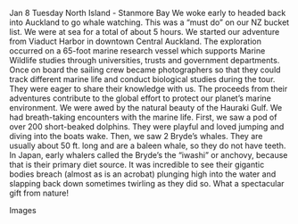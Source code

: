 Jan 8 Tuesday
North Island - Stanmore Bay
We woke early to headed back into Auckland to go whale watching. This was a “must do” on our
NZ bucket list. We were at sea for a total of about 5 hours. We started our adventure from Viaduct
Harbor in downtown Central Auckland. The exploration occurred on a 65-foot marine research
vessel which supports Marine Wildlife studies through universities, trusts and government
departments.
Once on board the sailing crew became photographers so that they could track different marine
life and conduct biological studies during the tour. They were eager to share their knowledge with
us. The proceeds from their adventures contribute to the global effort to protect our planet’s
marine environment.
We were awed by the natural beauty of the Hauraki Gulf. We had breath-taking encounters with
the marine life. First, we saw a pod of over 200 short-beaked dolphins. They were playful and loved
jumping and diving into the boats wake.
Then, we saw 2 Bryde’s whales. They are usually about 50 ft. long and are a baleen whale, so they
do not have teeth. In Japan, early whalers called the Bryde’s the “iwashi” or anchovy, because
that is their primary diet source. It was incredible to see their gigantic bodies breach (almost as is
an acrobat) plunging high into the water and slapping back down sometimes twirling as they did
so. What a spectacular gift from nature!

Images

